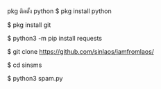 ###

pkg ติดตั้ง python
$ pkg install python

$ pkg install git

$ python3 -m pip install requests

$ git clone https://github.com/sinlaos/iamfromlaos/

$ cd sinsms

$ python3 spam.py
<!--
**sinlaos/sinlaos** is a ✨ _special_ ✨ repository because its `README.md` (this file) appears on your GitHub profile.

Here are some ideas to get you started:

- 🔭 I’m currently working on ...
- 🌱 I’m currently learning ...
- 👯 I’m looking to collaborate on ...
- 🤔 I’m looking for help with ...
- 💬 Ask me about ...
- 📫 How to reach me: ...
- 😄 Pronouns: ...
- ⚡ Fun fact: ...
-->
